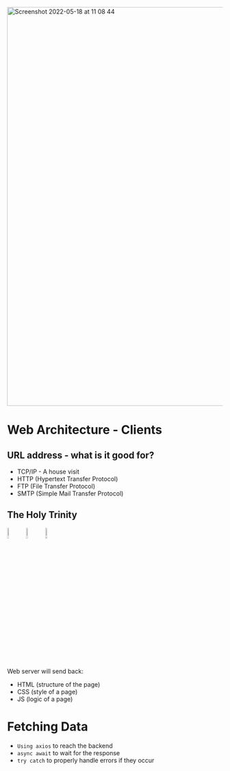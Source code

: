 <img width="931" alt="Screenshot 2022-05-18 at 11 08 44" src="https://user-images.githubusercontent.com/31222514/169244794-9ffc9efd-c01d-4c32-844b-ff2055aad1cb.png">

# Web Architecture - Clients

## URL address - what is it good for?

- TCP/IP - A house visit
- HTTP (Hypertext Transfer Protocol)
- FTP (File Transfer Protocol) 
- SMTP (Simple Mail Transfer Protocol)

## The Holy Trinity 
<p>
  <img src="https://user-images.githubusercontent.com/31222514/149812547-405716a0-b974-4da4-b749-f2b4a8adc1d8.png" width="8%" alt="Javascript logo">
  <img src="https://user-images.githubusercontent.com/31222514/149813532-e214a55c-9b91-4b71-bb17-0dcf18903f7a.png" width="8%" alt="CSS logo">
  <img src="https://user-images.githubusercontent.com/31222514/149814154-3de042e2-bccf-4f0e-8d0e-98a2dbcae7c0.png" width="8%" alt="HTML logo">
</p>

Web server will send back:
  - HTML (structure of the page)
  - CSS (style of a page)
  - JS (logic of a page)

# Fetching Data

- `Using axios` to reach the backend
- `async await` to wait for the response
- `try catch` to properly handle errors if they occur

